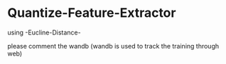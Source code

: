 # Quantize-Feature-Extractor
using -Eucline-Distance-

please comment the wandb (wandb is used to track the training through web)
